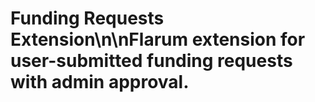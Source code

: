 # Funding Requests Extension\n\nFlarum extension for user-submitted funding requests with admin approval.